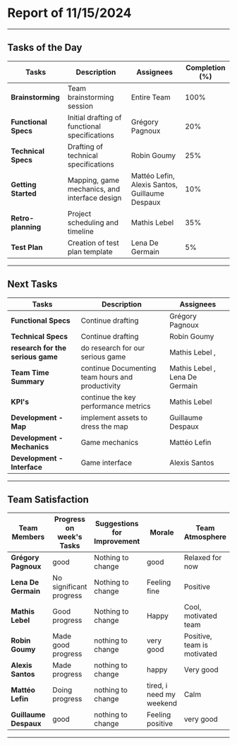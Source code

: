 # Report of 11/15/2024

---

## Tasks of the Day

| **Tasks**              | **Description**                                     | **Assignees**                                  | **Completion (%)** |
|------------------------|-----------------------------------------------------|------------------------------------------------|---------------------|
| **Brainstorming**      | Team brainstorming session                          | Entire Team                                    | 100%               |
| **Functional Specs**   | Initial drafting of functional specifications       | Grégory Pagnoux                                | 20%                |
| **Technical Specs**    | Drafting of technical specifications                | Robin Goumy                                    | 25%                |
| **Getting Started**    | Mapping, game mechanics, and interface design       | Mattéo Lefin, Alexis Santos, Guillaume Despaux | 10%                |
| **Retro-planning**     | Project scheduling and timeline                     | Mathis Lebel                                   | 35%                |
| **Test Plan**          | Creation of test plan template                      | Lena De Germain                                | 5%                 |

---

## Next Tasks

| **Tasks**                | **Description**                              | **Assignees**          |
|--------------------------|----------------------------------------------|------------------------|
| **Functional Specs**     | Continue drafting                            | Grégory Pagnoux        |
| **Technical Specs**      | Continue drafting                            | Robin Goumy            |
| **research for the serious game**              |  do research for our serious game                     | Mathis Lebel ,           |
| **Team Time Summary**    | continue  Documenting team hours and productivity      | Mathis Lebel , Lena De Germain         |
| **KPI's**                | continue the key performance metrics | Mathis Lebel           |
| **Development - Map**    | implement assets to dress the map                            | Guillaume Despaux      |
| **Development - Mechanics** | Game mechanics                           | Mattéo Lefin           |
| **Development - Interface** | Game interface                           | Alexis Santos          |

---

## Team Satisfaction

| **Team Members**     | **Progress on week's Tasks**                                 | **Suggestions for Improvement**                  | **Morale**                   | **Team Atmosphere**       | **Warnings Today** | **Total Warnings** |
|----------------------|-------------------------------------------------------------|--------------------------------------------------|------------------------------|---------------------------|--------------------|---------------------|
| **Grégory Pagnoux**  | good                                          | Nothing to change                  | good                        | Relaxed for now           | 0                  | 0                   |
| **Lena De Germain**  | No significant progress                                     | Nothing to change                                | Feeling fine                 | Positive                  | 0                  | 0                   |
| **Mathis Lebel**     | Good progress                                               | Nothing to change                                | Happy                        | Cool, motivated team      | 0                  | 0                   |
| **Robin Goumy**      | Made good progress                 | nothing  to change                   | very good | Positive, team is motivated | 0                  | 0                   |
| **Alexis Santos**    | Made progress       |  nothing to change | happy | Very good | 0                  | 0                   |
| **Mattéo Lefin**     | Doing progress                                  | nothing to change                            | tired, i need my weekend      |  Calm          | 0                  | 0                   |
| **Guillaume Despaux**|good | nothing to change | Feeling positive | very good          | 0                  | 0                   |

---
